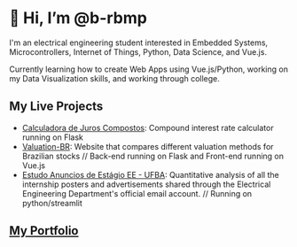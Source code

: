 <h1> 👋 Hi, I’m @b-rbmp </h1>

<p>
  I'm an electrical engineering student interested in Embedded Systems, Microcontrollers, Internet of Things, Python, Data Science, and Vue.js.
</p>

<p>
Currently learning how to create Web Apps using Vue.js/Python, working on my Data Visualization skills, and working through college.
</p>

<h2> My Live Projects </h2>

<ul>
  <li><a href="https://calculadora-juros-compostos.herokuapp.com/">Calculadora de Juros Compostos</a>: Compound interest rate calculator running on Flask</li>
  <li><a href="https://valuation-br.herokuapp.com/">Valuation-BR</a>: Website that compares different valuation methods for Brazilian stocks // Back-end running on Flask and Front-end running on Vue.js</li>
  <li><a href="https://estudo-estagio-ee-ufba.herokuapp.com/">Estudo Anuncios de Estágio EE - UFBA</a>: Quantitative analysis of all the internship posters and advertisements shared through the Electrical Engineering Department's official email account. // Running on python/streamlit</li>
</ul>

<h2><a href="https://b-rbmp.github.io/">My Portfolio</a></h2>
